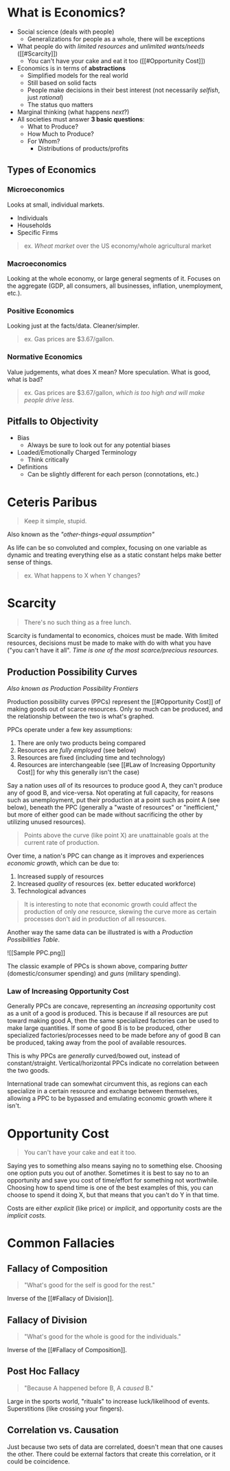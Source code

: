 # What is Economics?
- Social science (deals with people)
	- Generalizations for people as a whole, there will be exceptions
- What people do with *limited resources* and *unlimited wants/needs* ([[#Scarcity]])
	- You can't have your cake and eat it too ([[#Opportunity Cost]])
- Economics is in terms of **abstractions**
	- Simplified models for the real world
	- Still based on solid facts
	- People make decisions in their best interest (not necessarily *selfish*, just *rational*)
	- The status quo matters
- Marginal thinking (what happens *next*?)
- All societies must answer **3 basic questions**:
	- What to Produce?
	- How Much to Produce?
	- For Whom?
		- Distributions of products/profits

## Types of Economics
### Microeconomics
Looks at small, individual markets.
- Individuals
- Households
- Specific Firms

> ex. _Wheat market_ over the US economy/whole agricultural market
### Macroeconomics
Looking at the whole economy, or large general segments of it. Focuses on the aggregate (GDP, all consumers, all businesses, inflation, unemployment, etc.).

### Positive Economics
Looking just at the facts/data. Cleaner/simpler.
> ex. Gas prices are $3.67/gallon.
### Normative Economics
Value judgements, what does X mean? More speculation. What is good, what is bad?
> ex. Gas prices are $3.67/gallon, *which is too high and will make people drive less.*

## Pitfalls to Objectivity
- Bias
	- Always be sure to look out for any potential biases
- Loaded/Emotionally Charged Terminology
	- Think critically
- Definitions
	- Can be slightly different for each person (connotations, etc.)
# Ceteris Paribus
> Keep it simple, stupid.

Also known as the *"other-things-equal assumption"*

As life can be so convoluted and complex, focusing on one variable as dynamic and treating everything else as a static constant helps make better sense of things.
> ex. What happens to X when Y changes?

# Scarcity
> There's no such thing as a free lunch.

Scarcity is fundamental to economics, choices must be made. With limited resources, decisions must be made to make with do with what you have ("you can't have it all". *Time is one of the most scarce/precious resources.*

## Production Possibility Curves

*Also known as Production Possibility Frontiers*

Production possibility curves (PPCs) represent the [[#Opportunity Cost]] of making goods out of scarce resources. Only so much can be produced, and the relationship between the two is what's graphed.

PPCs operate under a few key assumptions:
1. There are only two products being compared
2. Resources are *fully employed* (see below)
3. Resources are fixed (including time and technology)
4. Resources are interchangeable (see [[#Law of Increasing Opportunity Cost]] for why this generally isn't the case)

Say a nation uses *all* of its resources to produce good A, they can't produce any of good B, and vice-versa.
	Not operating at full capacity, for reasons such as unemployment, put their production at a point such as point A (see below), beneath the PPC (generally a "waste of resources" or "inefficient," but more of either good can be made without sacrificing the other by utilizing unused resources).

> Points above the curve (like point X) are unattainable goals at the current rate of production.

Over time, a nation's PPC can change as it improves and experiences *economic growth*, which can be due to:
1. Increased supply of resources
2. Increased *quality* of resources (ex. better educated workforce)
3. Technological advances
> It is interesting to note that economic growth could affect the production of only *one* resource, skewing the curve more as certain processes don't aid in production of all resources.

Another way the same data can be illustrated is with a *Production Possibilities Table*.

![[Sample PPC.png]]

The classic example of PPCs is shown above, comparing *butter* (domestic/consumer spending) and *guns* (military spending).

### Law of Increasing Opportunity Cost
Generally PPCs are concave, representing an *increasing* opportunity cost as a unit of a good is produced. This is because if all resources are put toward making good A, then the same specialized factories can be used to make large quantities. If some of good B is to be produced, other specialized factories/processes need to be made before any of good B can be produced, taking away from the pool of available resources.

This is why PPCs are *generally* curved/bowed out, instead of constant/straight. Vertical/horizontal PPCs indicate no correlation between the two goods.

International trade can somewhat circumvent this, as regions can each specialize in a certain resource and exchange between themselves, allowing a PPC to be bypassed and emulating economic growth where it isn't.

# Opportunity Cost
> You can't have your cake and eat it too.

Saying yes to something also means saying no to something else. Choosing one option puts you out of another. Sometimes it is best to say no to an opportunity and save you cost of time/effort for something not worthwhile. Choosing how to spend time is one of the best examples of this, you can choose to spend it doing X, but that means that you can't do Y in that time.

Costs are either *explicit* (like price) or *implicit*, and opportunity costs are the *implicit costs.*
# Common Fallacies

## Fallacy of Composition
>"What's good for the self is good for the rest."

Inverse of the [[#Fallacy of Division]].
## Fallacy of Division
>"What's good for the whole is good for the individuals."

Inverse of the [[#Fallacy of Composition]].
## Post Hoc Fallacy
>"Because A happened before B, A *caused* B."

Large in the sports world, "rituals" to increase luck/likelihood of events. Superstitions (like crossing your fingers).

## Correlation vs. Causation
Just because two sets of data are correlated, doesn't mean that one causes the other. There could be external factors that create this correlation, or it could be coincidence.
